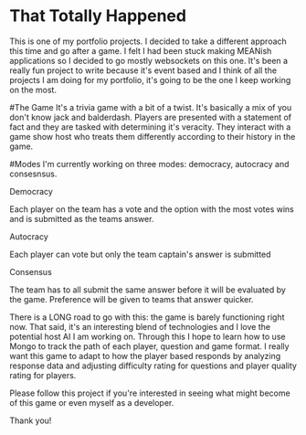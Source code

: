 # That Totally Happened
This is one of my portfolio projects.  I decided to take a different approach this time and go after a game.  I felt I had been stuck making MEANish applications so I decided to go mostly websockets on this one.  It's been a really fun project to write because it's event based and I think of all the projects I am doing for my portfolio, it's going to be the one I keep working on the most.

#The Game
It's a trivia game with a bit of a twist.  It's basically a mix of you don't know jack and balderdash.  Players are presented with a statement of fact and they are tasked with determining it's veracity.  They interact with a game show host who treats them differently according to their history in the game.

#Modes
I'm currently working on three modes: democracy, autocracy and consesnsus.

Democracy

Each player on the team has a vote and the option with the most votes wins and is submitted as the teams answer.

Autocracy

Each player can vote but only the team captain's answer is submitted

Consensus

The team has to all submit the same answer before it will be evaluated by the game.  Preference will be given to teams that answer quicker.

There is a LONG road to go with this: the game is barely functioning right now.  That said, it's an interesting blend of technologies and I love the potential host AI I am working on.  Through this I hope to learn how to use Mongo to track the path of each player, question and game format.  I really want this game to adapt to how the player based responds by analyzing response data and adjusting difficulty rating for questions and player quality rating for players.

Please follow this project if you're interested in seeing what might become of this game or even myself as a developer.

Thank you!
